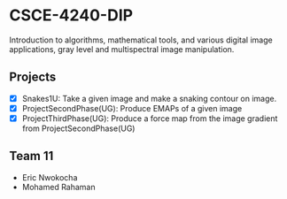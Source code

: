 # CSCE-4240-DIP
Introduction to algorithms, mathematical tools, and various digital image applications, gray level and
multispectral image manipulation.

## Projects
- [x] Snakes1U: Take a given image and make a snaking contour on image.
- [x] ProjectSecondPhase(UG): Produce EMAPs of a given image
- [x] ProjectThirdPhase(UG): Produce a force map from the image gradient from ProjectSecondPhase(UG)

## Team 11
- Eric Nwokocha
- Mohamed Rahaman
